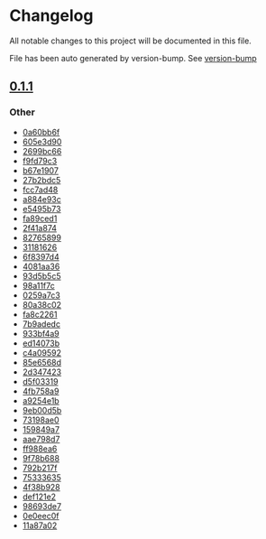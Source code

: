
# Changelog

All notable changes to this project will be documented in this file.

File has been auto generated by version-bump. See [version-bump](https://deno.land/x/version_bump)


## [0.1.1](https://github.com/ultraxlight/lists/compare/0.1.0..0.1.1)


### Other

- 
  [0a60bb6f](https://github.com/ultraxlight/lists/commit/0a60bb6ff4504df95c3f652b40ccd99168a64a35)
- 
  [605e3d90](https://github.com/ultraxlight/lists/commit/605e3d90e7ef8bf01d79854f8468b62504571b74)
- 
  [2699bc66](https://github.com/ultraxlight/lists/commit/2699bc66d55aa3705d6a75b3992739fc5b03893f)
- 
  [f9fd79c3](https://github.com/ultraxlight/lists/commit/f9fd79c33ef09727ebef17a6decb5c68795895ba)
- 
  [b67e1907](https://github.com/ultraxlight/lists/commit/b67e19072c75f9b996162b394479d8ab6327efa4)
- 
  [27b2bdc5](https://github.com/ultraxlight/lists/commit/27b2bdc58eabbffdedf8a64e60d3f88d87a64ade)
- 
  [fcc7ad48](https://github.com/ultraxlight/lists/commit/fcc7ad4838ffb9debb4abe6136b321120dea1b9c)
- 
  [a884e93c](https://github.com/ultraxlight/lists/commit/a884e93c0057b17905c8451a2caf94ce3bf7e804)
- 
  [e5495b73](https://github.com/ultraxlight/lists/commit/e5495b737e8de700a604bab2085bdefb742cf139)
- 
  [fa89ced1](https://github.com/ultraxlight/lists/commit/fa89ced177d6c8259a2b6c223c91d4a7db127111)
- 
  [2f41a874](https://github.com/ultraxlight/lists/commit/2f41a874b975af615c6136ad0f3fc42ded981bf7)
- 
  [82765899](https://github.com/ultraxlight/lists/commit/827658991022901731521b696c635175d23c4632)
- 
  [31181626](https://github.com/ultraxlight/lists/commit/31181626366a391691b06e45d58efa549c3bfb06)
- 
  [6f8397d4](https://github.com/ultraxlight/lists/commit/6f8397d49bb83c5a373476e388d848189820bb1d)
- 
  [4081aa36](https://github.com/ultraxlight/lists/commit/4081aa36dc02d67a3efca599996fd290b859d2b6)
- 
  [93d5b5c5](https://github.com/ultraxlight/lists/commit/93d5b5c59cf7fef7fb91466a8870a476dc809daa)
- 
  [98a11f7c](https://github.com/ultraxlight/lists/commit/98a11f7cc606f177643e41bfc5dcebbbfda01ce2)
- 
  [0259a7c3](https://github.com/ultraxlight/lists/commit/0259a7c332eb9ae76d27960777b05c86ba150814)
- 
  [80a38c02](https://github.com/ultraxlight/lists/commit/80a38c023a41a4b65c11aa310cef7f8d1bedc172)
- 
  [fa8c2261](https://github.com/ultraxlight/lists/commit/fa8c22619bb20a96e04ad79aefd1844529b745e1)
- 
  [7b9adedc](https://github.com/ultraxlight/lists/commit/7b9adedc45679e8af717e5c042c0f873e7d52205)
- 
  [933bf4a9](https://github.com/ultraxlight/lists/commit/933bf4a9619d7b7330243574dc51b05eb1fa59b1)
- 
  [ed14073b](https://github.com/ultraxlight/lists/commit/ed14073bba21cc3830a7b73393cab7fcf91d2285)
- 
  [c4a09592](https://github.com/ultraxlight/lists/commit/c4a095924f76a86639be0b7d1e20c9aac80a65dd)
- 
  [85e6568d](https://github.com/ultraxlight/lists/commit/85e6568d9bae0c7d165b403e5b7db3485dadd029)
- 
  [2d347423](https://github.com/ultraxlight/lists/commit/2d3474234e31cdb7755017b82a5ff2b5dab4e183)
- 
  [d5f03319](https://github.com/ultraxlight/lists/commit/d5f033194d1c9b219bfc65f9c1ab5af2336d5fe6)
- 
  [4fb758a9](https://github.com/ultraxlight/lists/commit/4fb758a9eb2b553879bbd8d377a37ae8eccf136c)
- 
  [a9254e1b](https://github.com/ultraxlight/lists/commit/a9254e1b5b4e5c788e1bfe02b9059d44b4d5d5c5)
- 
  [9eb00d5b](https://github.com/ultraxlight/lists/commit/9eb00d5b835e660e0feca55592d736a7e918ddec)
- 
  [73198ae0](https://github.com/ultraxlight/lists/commit/73198ae0c6f3d4ee31f3fd9b758a79d522572770)
- 
  [159849a7](https://github.com/ultraxlight/lists/commit/159849a73aa420116bbb18e2bc4fa551fcb3de02)
- 
  [aae798d7](https://github.com/ultraxlight/lists/commit/aae798d71c7b320f94234b611889ce1a5deee196)
- 
  [ff988ea6](https://github.com/ultraxlight/lists/commit/ff988ea69472fbfd8bb4c7bc153d45d4c839c469)
- 
  [9f78b688](https://github.com/ultraxlight/lists/commit/9f78b6889ae98fc4ce31cee4a76274c38c94dfcb)
- 
  [792b217f](https://github.com/ultraxlight/lists/commit/792b217fdbe3e3d27e4fc56806f235ed1159be7c)
- 
  [75333635](https://github.com/ultraxlight/lists/commit/753336353ce0422077477c12ed3d5826d24459da)
- 
  [4f38b928](https://github.com/ultraxlight/lists/commit/4f38b928abd5e64ad54316e43ffa7d83120852e6)
- 
  [def121e2](https://github.com/ultraxlight/lists/commit/def121e2de0a6d5c20e07e854a77788a07c17513)
- 
  [98693de7](https://github.com/ultraxlight/lists/commit/98693de76555b63fc2651807b276cb3b25d1abfc)
- 
  [0e0eec0f](https://github.com/ultraxlight/lists/commit/0e0eec0f62d09478e134a8b09e00b3d01c963d96)
- 
  [11a87a02](https://github.com/ultraxlight/lists/commit/11a87a02470d18b955e17f5185af6e0524ee6061)

